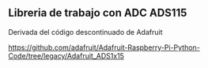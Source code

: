 ## Libreria de trabajo con ADC ADS115

Derivada del código descontinuado de Adafruit

https://github.com/adafruit/Adafruit-Raspberry-Pi-Python-Code/tree/legacy/Adafruit_ADS1x15
